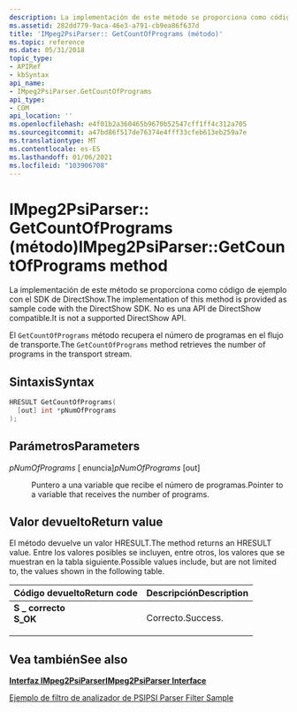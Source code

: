 ```yaml
---
description: La implementación de este método se proporciona como código de ejemplo con el SDK de DirectShow. No es una API de DirectShow compatible.
ms.assetid: 282dd779-9aca-46e3-a791-cb9ea86f637d
title: 'IMpeg2PsiParser:: GetCountOfPrograms (método)'
ms.topic: reference
ms.date: 05/31/2018
topic_type:
- APIRef
- kbSyntax
api_name:
- IMpeg2PsiParser.GetCountOfPrograms
api_type:
- COM
api_location: ''
ms.openlocfilehash: e4f01b2a360465b9670b52547cff1ff4c312a705
ms.sourcegitcommit: a47bd86f517de76374e4fff33cfeb613eb259a7e
ms.translationtype: MT
ms.contentlocale: es-ES
ms.lasthandoff: 01/06/2021
ms.locfileid: "103906708"
---
```

# <a name="impeg2psiparsergetcountofprograms-method"></a><span data-ttu-id="cc794-104">IMpeg2PsiParser:: GetCountOfPrograms (método)</span><span class="sxs-lookup"><span data-stu-id="cc794-104">IMpeg2PsiParser::GetCountOfPrograms method</span></span>

<span data-ttu-id="cc794-105">La implementación de este método se proporciona como código de ejemplo con el SDK de DirectShow.</span><span class="sxs-lookup"><span data-stu-id="cc794-105">The implementation of this method is provided as sample code with the DirectShow SDK.</span></span> <span data-ttu-id="cc794-106">No es una API de DirectShow compatible.</span><span class="sxs-lookup"><span data-stu-id="cc794-106">It is not a supported DirectShow API.</span></span>

<span data-ttu-id="cc794-107">El `GetCountOfPrograms` método recupera el número de programas en el flujo de transporte.</span><span class="sxs-lookup"><span data-stu-id="cc794-107">The `GetCountOfPrograms` method retrieves the number of programs in the transport stream.</span></span>

## <a name="syntax"></a><span data-ttu-id="cc794-108">Sintaxis</span><span class="sxs-lookup"><span data-stu-id="cc794-108">Syntax</span></span>


```C++
HRESULT GetCountOfPrograms(
  [out] int *pNumOfPrograms
);
```



## <a name="parameters"></a><span data-ttu-id="cc794-109">Parámetros</span><span class="sxs-lookup"><span data-stu-id="cc794-109">Parameters</span></span>

<dl> <dt>

<span data-ttu-id="cc794-110">*pNumOfPrograms* \[ enuncia\]</span><span class="sxs-lookup"><span data-stu-id="cc794-110">*pNumOfPrograms* \[out\]</span></span>
</dt> <dd>

<span data-ttu-id="cc794-111">Puntero a una variable que recibe el número de programas.</span><span class="sxs-lookup"><span data-stu-id="cc794-111">Pointer to a variable that receives the number of programs.</span></span>

</dd> </dl>

## <a name="return-value"></a><span data-ttu-id="cc794-112">Valor devuelto</span><span class="sxs-lookup"><span data-stu-id="cc794-112">Return value</span></span>

<span data-ttu-id="cc794-113">El método devuelve un valor HRESULT.</span><span class="sxs-lookup"><span data-stu-id="cc794-113">The method returns an HRESULT value.</span></span> <span data-ttu-id="cc794-114">Entre los valores posibles se incluyen, entre otros, los valores que se muestran en la tabla siguiente.</span><span class="sxs-lookup"><span data-stu-id="cc794-114">Possible values include, but are not limited to, the values shown in the following table.</span></span>



| <span data-ttu-id="cc794-115">Código devuelto</span><span class="sxs-lookup"><span data-stu-id="cc794-115">Return code</span></span>                                                                          | <span data-ttu-id="cc794-116">Descripción</span><span class="sxs-lookup"><span data-stu-id="cc794-116">Description</span></span>         |
|--------------------------------------------------------------------------------------|---------------------|
| <dl> <span data-ttu-id="cc794-117"><dt>**S \_ correcto**</dt></span><span class="sxs-lookup"><span data-stu-id="cc794-117"><dt>**S\_OK**</dt></span></span> </dl> | <span data-ttu-id="cc794-118">Correcto.</span><span class="sxs-lookup"><span data-stu-id="cc794-118">Success.</span></span><br/> |



 

## <a name="see-also"></a><span data-ttu-id="cc794-119">Vea también</span><span class="sxs-lookup"><span data-stu-id="cc794-119">See also</span></span>

<dl> <dt>

[<span data-ttu-id="cc794-120">**Interfaz IMpeg2PsiParser**</span><span class="sxs-lookup"><span data-stu-id="cc794-120">**IMpeg2PsiParser Interface**</span></span>](impeg2psiparser.md)
</dt> <dt>

[<span data-ttu-id="cc794-121">Ejemplo de filtro de analizador de PSI</span><span class="sxs-lookup"><span data-stu-id="cc794-121">PSI Parser Filter Sample</span></span>](psi-parser-filter-sample.md)
</dt> </dl>

 

 




